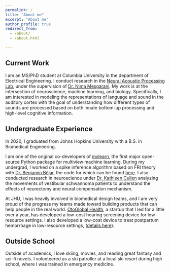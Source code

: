 ```yaml
---
permalink: /
title: "About me"
excerpt: "About me"
author_profile: true
redirect_from: 
  - /about/
  - /about.html

---
```


## Current Work

I am an MS/PhD student at Columbia University in the department of Electrical Engineering. I conduct research in the [Neural Acoustic Processing Lab](http://naplab.ee.columbia.edu/), under the supervision of [Dr. Nima Mesgarani](http://nima.ee.columbia.edu/). My work is at the intersection of neuroscience, machine learning, and biology. Specifically, I am interested in modeling the representations of language and sound in the auditory cortex with the goal of understanding how different types of sounds are processed based on both innate bottom-up processing and high-level cognitive information.


## Undergraduate Experience

In 2020, I graduated from Johns Hopkins University with a B.S. in Biomedical Engineering.

I am one of the original co-developers of [mvlearn](https://mvlearn.github.io/), the first major open-source Python package for multiview machine learning. During my undergrad, I worked on a spike inference algorithm based on FRI theory with [Dr. Benjamín Béjar](https://people.epfl.ch/benjamin.bejarharo/?lang=en), the code for which can be found [here](https://github.com/gavinmischler/spikeFRInder). I also conducted research in neuroscience under [Dr. Kathleen Cullen](https://thecullenlab.org/) analyzing the movements of vestibular schwannoma patients to understand the effects of neurectomy and neural compensation mechanism.

At JHU, I was heavily involved in biomedical design teams, and I am very proud of the progress my teams made toward building products that can help people in the real world. [OtoGlobal Health](https://otoglobalhealth.wixsite.com/companysite), a startup that I led for a little over a year, has developed a low-cost hearing screening device for low-resource settings. I also developed a low-cost device to treat postpartum hemorrhage in low-resource settings, ([details here](https://doi.org/10.1115/1.4045965)).

## Outside School

Outside of academics, I love skiing, movies, and reading great fantasy and sci-fi novels. I volunteered as a ski patroller at a local ski resort during high school, where I was trained in emergency medicine.